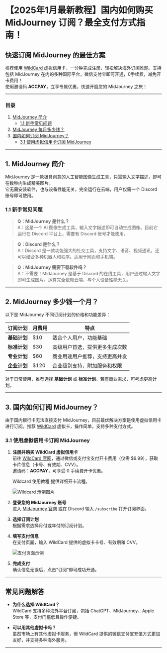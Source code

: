 # 【2025年1月最新教程】国内如何购买 MidJourney 订阅？最全支付方式指南！

## 快速订阅 MidJourney 的最佳方案

推荐使用 [WildCard](https://bit.ly/bewildcard) 虚拟信用卡，一分钟完成注册，轻松解决海外订阅难题。支持包括 MidJourney 在内的多种国际平台，微信支付宝即可开通，0手续费，减免开卡费用！  
使用邀请码 **ACCPAY**，立享专属优惠，快速开启您的 MidJourney 之旅！

---

### 目录
1. [MidJourney 简介](#1-midjourney简介)
   - [1.1 新手常见问题](#11-新手常见问题)
2. [MidJourney 每月多少钱？](#2-midjourney多少钱一个月)
3. [国内如何订阅 MidJourney？](#3-国内如何订阅midjourney)
   - [3.1 使用虚拟信用卡订阅 MidJourney](#31-使用虚拟信用卡订阅midjourney)

---

## 1. MidJourney 简介

MidJourney 是一款极具创意的人工智能图像生成工具，只需输入文字描述，即可在数秒内生成精美图片。  
它无需安装软件，也与设备性能无关，完全运行在云端，用户仅需一个 Discord 账号即可使用。

### 1.1 新手常见问题

> **Q：MidJourney 是什么？**  
> A：这是一个 AI 图像生成工具，输入文字描述即可自动生成图像。目前它运行在 Discord 平台上，需要有 Discord 账号才能使用。

> **Q：Discord 是什么？**  
> A：Discord 是一款功能强大的社交工具，支持文字、语音、视频通讯，还可以结合多种机器人和程序。适用于网页和手机端。

> **Q：MidJourney 需要下载软件吗？**  
> A：不需要！MidJourney 是基于 Discord 的在线工具，用户通过输入文字即可生成图片。运算完全依赖云端，与个人设备性能无关。

---

## 2. MidJourney 多少钱一个月？

以下是 MidJourney 不同订阅计划的价格和功能差异：

| 订阅计划      | 月费用    | 特点                 |
|---------------|----------|--------------------|
| **基础计划**   | $10      | 适合个人用户，功能基础 |
| **标准计划**   | $30      | 高级用户首选，提供更多生成次数 |
| **专业计划**   | $60      | 商业用途用户推荐，支持更高并发 |
| **企业计划**   | $120     | 企业级别支持，附加服务和权限 |

对于日常使用，推荐选择 **基础计划** 或 **标准计划**。若有商业需求，可考虑更高计划。

---

## 3. 国内如何订阅 MidJourney？

由于国内银行卡无法直接支付 MidJourney，目前最优解决方案是使用虚拟信用卡进行订阅。推荐 [WildCard](https://bit.ly/bewildcard) 虚拟卡，操作简单，支持多种支付方式。

### 3.1 使用虚拟信用卡订阅 MidJourney

1. **注册并购买 WildCard 虚拟信用卡**  
   前往 [WildCard 官网](https://bit.ly/bewildcard)，通过微信或支付宝支付开卡费用（仅需 $9.99），获取卡片信息（卡号、有效期、CVV）。  
   邀请码：**ACCPAY**，可享受 0 手续费开卡优惠。

   Wildcard 使用教程 提供详细开卡流程。

   ![Wildcard 示例图片](https://puputeju-tc.oss-cn-beijing.aliyuncs.com/9GQRHiwsmBJlUhA.jpg)

2. **登录您的 MidJourney 账号**  
   进入 [MidJourney 官网](https://www.midjourney.com/explore) 或在 Discord 输入 `/subscribe` 打开订阅界面。

3. **选择订阅计划**  
   根据需求选择月付或年付的订阅计划。

4. **填写支付信息**  
   在支付页面，输入 WildCard 提供的虚拟卡卡号、有效期和 CVV。

   ![支付页面示例](https://puputeju-tc.oss-cn-beijing.aliyuncs.com/hFQULzuiDN6BZ4G.png)

5. **完成支付**  
   确认信息无误后，点击“订阅”即可成功开通。

---

## 常见问题解答

- **为什么选择 WildCard？**  
  WildCard 支持多种海外平台订阅，包括 ChatGPT、MidJourney、Apple Store 等，支付门槛低且操作便捷。

- **可以用其他虚拟卡吗？**  
  虽然市场上有其他虚拟卡服务，但 WildCard 提供的微信支付宝充值方式更加友好，并支持多种海外服务。

---


